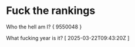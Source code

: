 # Fuck the rankings

Who the hell am I?
{ 9550048 }

What fucking year is it?
[ 2025-03-22T09:43:20Z ]
